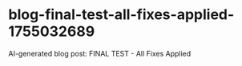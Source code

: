 # blog-final-test-all-fixes-applied-1755032689
AI-generated blog post: FINAL TEST - All Fixes Applied
